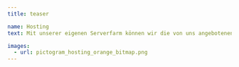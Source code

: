 ```yaml
---
title: teaser

name: Hosting
text: Mit unserer eigenen Serverfarm können wir die von uns angebotenen Systeme hosten, ohne dass Sie sich im Alltag mit der dahinterliegenden Infrastruktur aus Hardware, Datenbanken, Lizenzen, Backups und Sicherheitsvorkehrungen befassen müssen. Wir liefern Ihnen ein Gesamtpaket aus Hard- und Software als Blackbox, das pro Mitarbeiter pro Monat einfach skalier- und kalkulierbar ist. <a href="#" class="mds-link">Mehr lesen...</a>

images:
  - url: pictogram_hosting_orange_bitmap.png
---
```


